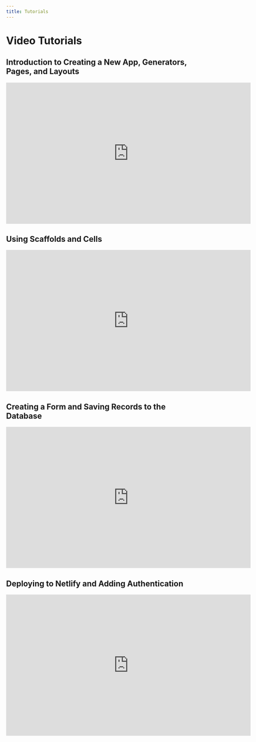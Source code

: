 ```yaml
---
title: Tutorials
---
```

# Video Tutorials 

## Introduction to Creating a New App, Generators, Pages, and Layouts

<iframe width="666" height="384" src="https://www.youtube.com/embed/tiF9SdM1i7M" title="YouTube video player" frameborder="0" allow="accelerometer; autoplay; clipboard-write; encrypted-media; gyroscope; picture-in-picture" allowfullscreen></iframe>

## Using Scaffolds and Cells

<iframe width="666" height="384" src="https://www.youtube.com/embed/SP5vbsWf5Yg" title="YouTube video player" frameborder="0" allow="accelerometer; autoplay; clipboard-write; encrypted-media; gyroscope; picture-in-picture" allowfullscreen></iframe>

## Creating a Form and Saving Records to the Database

<iframe width="666" height="384" src="https://www.youtube.com/embed/eT7iIy0F8Tk" title="YouTube video player" frameborder="0" allow="accelerometer; autoplay; clipboard-write; encrypted-media; gyroscope; picture-in-picture" allowfullscreen></iframe>

## Deploying to Netlify and Adding Authentication

<iframe width="666" height="384" src="https://www.youtube.com/embed/UpD3HyuZkvY" title="YouTube video player" frameborder="0" allow="accelerometer; autoplay; clipboard-write; encrypted-media; gyroscope; picture-in-picture" allowfullscreen></iframe>